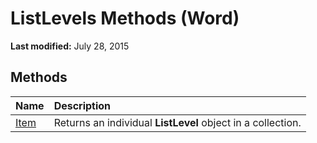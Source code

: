 
# ListLevels Methods (Word)

 **Last modified:** July 28, 2015


## Methods



|**Name**|**Description**|
|:-----|:-----|
| [Item](533fa4ca-4bb9-78b7-7f64-70803d254c8b.md)|Returns an individual  **ListLevel** object in a collection.|
